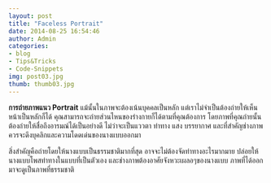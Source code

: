 ```yaml
---
layout: post
title: "Faceless Portrait"
date: 2014-08-25 16:54:46
author: Admin
categories:
- blog
- Tips&Tricks
- Code-Snippets
img: post03.jpg
thumb: thumb03.jpg
---
```


<b>การถ่ายภาพแนว Portrait</b> แม้นั้นในภาพจะต้องเน้นบุคคลเป็นหลัก แต่เราไม่จำเป็นต้องถ่ายให้เห็นหน้าเป็นหลักก็ได้ คุณสามารถจะถ่ายส่วนไหนของร่างกายก็ได้ตามที่คุณต้องการ โดยภาพที่คุณถ่ายนั้นต้องถ่ายให้สื่อถึงอารมณ์ได้เป็นอย่างดี ไม่ว่าจะเป็นแววตา ท่าทาง แสง บรรยากาศ และที่สำคัญช่างภาพควรจะดึงบุคลิกและความโดดเด่นของนางแบบออกมา 

สิ่งสำคัญคือถ่ายโดยให้นางแบบเป็นธรรมชาติมากที่สุด อาจจะไม่ต้องจัดท่าทางอะไรมากมาย <!--more-->
ปล่อยให้นางแบบโพสท่าทางในแบบที่เป็นตัวเอง และช่างภาพต้องอาศัยจังหวะเผลอๆของนางแบบ ภาพที่ได้ออกมาจะดูเป็นภาพที่ธรรมชาติ




[hampden]: https://github.com/jekyll/jekyll